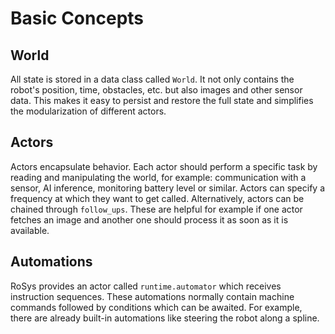 # Basic Concepts

## World

All state is stored in a data class called `World`.
It not only contains the robot's position, time, obstacles, etc. but also images and other sensor data.
This makes it easy to persist and restore the full state and simplifies the modularization of different actors.

## Actors

Actors encapsulate behavior.
Each actor should perform a specific task by reading and manipulating the world, for example: communication with a sensor, AI inference, monitoring battery level or similar.
Actors can specify a frequency at which they want to get called.
Alternatively, actors can be chained through `follow_ups`.
These are helpful for example if one actor fetches an image and another one should process it as soon as it is available.

## Automations

RoSys provides an actor called `runtime.automator` which receives instruction sequences.
These automations normally contain machine commands followed by conditions which can be awaited.
For example, there are already built-in automations like steering the robot along a spline.
